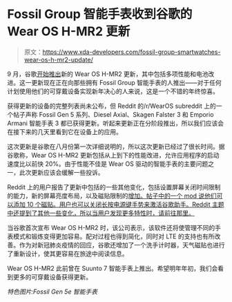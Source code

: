 # Fossil Group 智能手表收到谷歌的 Wear OS H-MR2 更新

> 原文：<https://www.xda-developers.com/fossil-group-smartwatches-wear-os-h-mr2-update/>

9 月，谷歌[开始推出](https://www.xda-developers.com/google-rolling-out-wear-os-h-mr2-update-better-performance-battery-life/)新的 Wear OS H-MR2 更新，其中包括多项性能和电池改进。这一更新现在正在向那些拥有 Fossil Group 智能手表的人推出——对于任何计划使用他们的可穿戴设备实现新年决心的人来说，这是一个不错的年终惊喜。

获得更新的设备的完整列表尚未公布，但 Reddit 的/r/WearOS subreddit 上的一个帖子声称 Fossil Gen 5 系列、Diesel Axial、Skagen Falster 3 和 Emporio Armani 智能手表 3 都已获得更新。听起来更新正在分阶段推出，所以我们应该会在接下来的几天里看到它在设备上的应用。

这次更新是谷歌在八月份第一次详细说明的，所以这次更新已经过了很长时间。据谷歌称，Wear OS H-MR2 更新包括从上到下的性能改进，允许应用程序的启动速度比以前快 20%。由于性能不佳是 Wear OS 驱动的智能手表的主要问题之一，此次更新应该会缓解一些投诉。

Reddit 上的用户报告了更新中包括的一些其他变化，包括设置屏幕关闭时间限制的能力，新的屏幕亮度布局，以及磁贴限制的[增加。帖子中的一个 mod 说他们可以添加 10 个磁贴。用户也可以关闭长按电源键手势来激活谷歌助手。Reddit 主题中还提到了其他一些变化，所以当用户发现更多特性时，请前往那里。](https://www.xda-developers.com/wear-os-app-add-more-than-5-tiles/)

当谷歌首次宣布 Wear OS H-MR2 时，该公司表示，该软件还将使管理不同的手表模式和锻炼变得更加容易。配对过程也得到简化，同时对 LTE 的支持也有所改善。作为对新冠肺炎疫情的回应，谷歌还增加了一个洗手计时器，天气磁贴也进行了重新设计，使其更容易在旅途中阅读信息。

Wear OS H-MR2 此前曾在 Suunto 7 智能手表上推出。希望明年年初，我们会看到更多的可穿戴设备获得更新。

*特色图片:Fossil Gen 5e 智能手表*